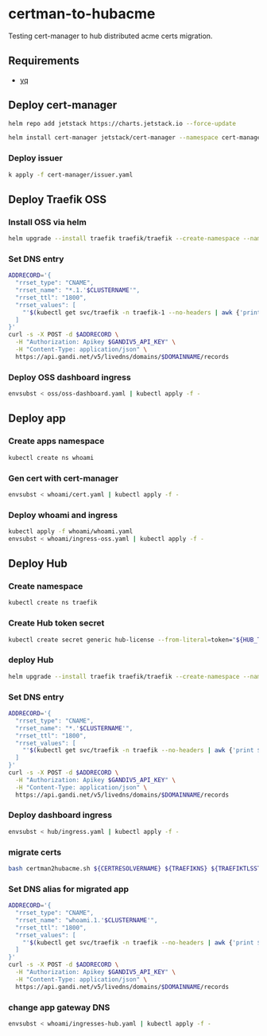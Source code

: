 # certman-to-hubacme

Testing cert-manager to hub distributed acme certs migration.

## Requirements

- [yq](https://github.com/mikefarah/yq)

## Deploy cert-manager

```bash
helm repo add jetstack https://charts.jetstack.io --force-update
```

```bash
helm install cert-manager jetstack/cert-manager --namespace cert-manager --create-namespace --set crds.enabled=true --set prometheus.enabled=false
```

### Deploy issuer

```bash
k apply -f cert-manager/issuer.yaml
```

## Deploy Traefik OSS

### Install OSS via helm

```bash
helm upgrade --install traefik traefik/traefik --create-namespace --namespace traefik-1 --values oss/oss-values.yaml
```

### Set DNS entry

```bash
ADDRECORD='{
  "rrset_type": "CNAME",
  "rrset_name": "*.1.'$CLUSTERNAME'",
  "rrset_ttl": "1800",
  "rrset_values": [
    "'$(kubectl get svc/traefik -n traefik-1 --no-headers | awk {'print $4'})'."
  ]
}'
curl -s -X POST -d $ADDRECORD \
  -H "Authorization: Apikey $GANDIV5_API_KEY" \
  -H "Content-Type: application/json" \
  https://api.gandi.net/v5/livedns/domains/$DOMAINNAME/records
```

### Deploy OSS dashboard ingress

```bash
envsubst < oss/oss-dashboard.yaml | kubectl apply -f -
```

## Deploy app

### Create apps namespace

```bash
kubectl create ns whoami
```

### Gen cert with cert-manager

```bash
envsubst < whoami/cert.yaml | kubectl apply -f -
```

### Deploy whoami and ingress

```bash
kubectl apply -f whoami/whoami.yaml
envsubst < whoami/ingress-oss.yaml | kubectl apply -f -
```

## Deploy Hub

### Create namespace

```bash
kubectl create ns traefik
```

### Create Hub token secret

```bash
kubectl create secret generic hub-license --from-literal=token="${HUB_TOKEN}" -n traefik
```

### deploy Hub

```bash
helm upgrade --install traefik traefik/traefik --create-namespace --namespace traefik --values hub/hub-values.yaml
```

### Set DNS entry

```bash
ADDRECORD='{
  "rrset_type": "CNAME",
  "rrset_name": "*.'$CLUSTERNAME'",
  "rrset_ttl": "1800",
  "rrset_values": [
    "'$(kubectl get svc/traefik -n traefik --no-headers | awk {'print $4'})'."
  ]
}'
curl -s -X POST -d $ADDRECORD \
  -H "Authorization: Apikey $GANDIV5_API_KEY" \
  -H "Content-Type: application/json" \
  https://api.gandi.net/v5/livedns/domains/$DOMAINNAME/records
```

### Deploy dashboard ingress

```bash
envsubst < hub/ingress.yaml | kubectl apply -f -
```

### migrate certs

```bash
bash certman2hubacme.sh ${CERTRESOLVERNAME} ${TRAEFIKNS} ${TRAEFIKTLSSTORE} ${CERTMANAGERNS} ${ISSUERTYPE} ${ISSUERNAME} ${ISSUERPRIVATEKEYNAME}
```

### Set DNS alias for migrated app

```bash
ADDRECORD='{
  "rrset_type": "CNAME",
  "rrset_name": "whoami.1.'$CLUSTERNAME'",
  "rrset_ttl": "1800",
  "rrset_values": [
    "'$(kubectl get svc/traefik -n traefik --no-headers | awk {'print $4'})'."
  ]
}'
curl -s -X POST -d $ADDRECORD \
  -H "Authorization: Apikey $GANDIV5_API_KEY" \
  -H "Content-Type: application/json" \
  https://api.gandi.net/v5/livedns/domains/$DOMAINNAME/records
```

### change app gateway DNS

```bash
envsubst < whoami/ingresses-hub.yaml | kubectl apply -f -
```
